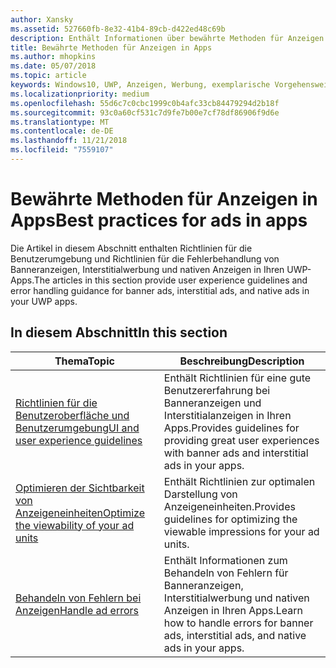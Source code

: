 ```yaml
---
author: Xansky
ms.assetid: 527660fb-8e32-41b4-89cb-d422ed48c69b
description: Enthält Informationen über bewährte Methoden für Anzeigen in Apps, einschließlich der UX-Richtlinien und Fehlerbehandlung.
title: Bewährte Methoden für Anzeigen in Apps
ms.author: mhopkins
ms.date: 05/07/2018
ms.topic: article
keywords: Windows10, UWP, Anzeigen, Werbung, exemplarische Vorgehensweisen
ms.localizationpriority: medium
ms.openlocfilehash: 55d6c7c0cbc1999c0b4afc33cb84479294d2b18f
ms.sourcegitcommit: 93c0a60cf531c7d9fe7b00e7cf78df86906f9d6e
ms.translationtype: MT
ms.contentlocale: de-DE
ms.lasthandoff: 11/21/2018
ms.locfileid: "7559107"
---
```

# <a name="best-practices-for-ads-in-apps"></a><span data-ttu-id="5401f-104">Bewährte Methoden für Anzeigen in Apps</span><span class="sxs-lookup"><span data-stu-id="5401f-104">Best practices for ads in apps</span></span>

<span data-ttu-id="5401f-105">Die Artikel in diesem Abschnitt enthalten Richtlinien für die Benutzerumgebung und Richtlinien für die Fehlerbehandlung von Banneranzeigen, Interstitialwerbung und nativen Anzeigen in Ihren UWP-Apps.</span><span class="sxs-lookup"><span data-stu-id="5401f-105">The articles in this section provide user experience guidelines and error handling guidance for banner ads, interstitial ads, and native ads in your UWP apps.</span></span>

## <a name="in-this-section"></a><span data-ttu-id="5401f-106">In diesem Abschnitt</span><span class="sxs-lookup"><span data-stu-id="5401f-106">In this section</span></span>

|  <span data-ttu-id="5401f-107">Thema</span><span class="sxs-lookup"><span data-stu-id="5401f-107">Topic</span></span>    | <span data-ttu-id="5401f-108">Beschreibung</span><span class="sxs-lookup"><span data-stu-id="5401f-108">Description</span></span> |               
|----------|-------|
| [<span data-ttu-id="5401f-109">Richtlinien für die Benutzeroberfläche und Benutzerumgebung</span><span class="sxs-lookup"><span data-stu-id="5401f-109">UI and user experience guidelines</span></span>](ui-and-user-experience-guidelines.md) | <span data-ttu-id="5401f-110">Enthält Richtlinien für eine gute Benutzererfahrung bei Banneranzeigen und Interstitialanzeigen in Ihren Apps.</span><span class="sxs-lookup"><span data-stu-id="5401f-110">Provides guidelines for providing great user experiences with banner ads and interstitial ads in your apps.</span></span> |
| [<span data-ttu-id="5401f-111">Optimieren der Sichtbarkeit von Anzeigeneinheiten</span><span class="sxs-lookup"><span data-stu-id="5401f-111">Optimize the viewability of your ad units</span></span>](optimize-ad-unit-viewability.md) | <span data-ttu-id="5401f-112">Enthält Richtlinien zur optimalen Darstellung von Anzeigeneinheiten.</span><span class="sxs-lookup"><span data-stu-id="5401f-112">Provides guidelines for optimizing the viewable impressions for your ad units.</span></span> |
| [<span data-ttu-id="5401f-113">Behandeln von Fehlern bei Anzeigen</span><span class="sxs-lookup"><span data-stu-id="5401f-113">Handle ad errors</span></span>](error-handling-with-advertising-libraries.md)     |  <span data-ttu-id="5401f-114">Enthält Informationen zum Behandeln von Fehlern für Banneranzeigen, Interstitialwerbung und nativen Anzeigen in Ihren Apps.</span><span class="sxs-lookup"><span data-stu-id="5401f-114">Learn how to handle errors for banner ads, interstitial ads, and native ads in your apps.</span></span>          |



 

 
